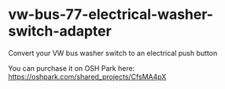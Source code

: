 # vw-bus-77-electrical-washer-switch-adapter
Convert your VW bus washer switch to an electrical push button

You can purchase it on OSH Park here: https://oshpark.com/shared_projects/CfsMA4pX
